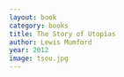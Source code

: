 ```yaml
---
layout: book
category: books
title: The Story of Utopias
author: Lewis Mumford
year: 2012
image: tsou.jpg
---
```

